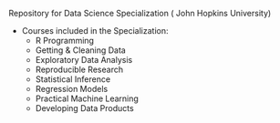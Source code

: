 Repository for Data Science Specialization ( John Hopkins University)

* Courses included in the Specialization:
  * R Programming
  * Getting & Cleaning Data
  * Exploratory Data Analysis
  * Reproducible Research
  * Statistical Inference
  * Regression Models
  * Practical Machine Learning
  * Developing Data Products